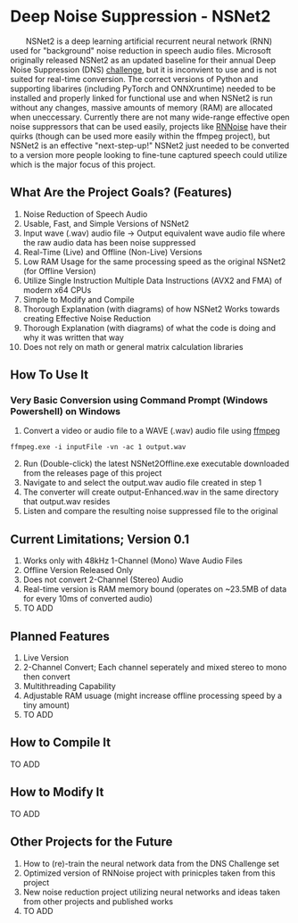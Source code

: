# Deep Noise Suppression - NSNet2
&emsp;&emsp;NSNet2 is a deep learning artificial recurrent neural network (RNN) used for "background" noise reduction in speech audio files. Microsoft originally released NSNet2 as an updated baseline for their annual Deep Noise Suppression (DNS) [challenge](https://github.com/microsoft/DNS-Challenge/tree/master/NSNet2-baseline), but it is inconvient to use and is not suited for real-time conversion. The correct versions of Python and supporting libarires (including PyTorch and ONNXruntime) needed to be installed and properly linked for functional use and when NSNet2 is run without any changes, massive amounts of memory (RAM) are allocated when uneccessary. Currently there are not many wide-range effective open noise suppressors that can be used easily, projects like [RNNoise](https://github.com/xiph/rnnoise) have their quirks (though can be used more easily within the ffmpeg project), but NSNet2 is an effective "next-step-up!" NSNet2 just needed to be converted to a version more people looking to fine-tune captured speech could utilize which is the major focus of this project.

## What Are the Project Goals? (Features)
1. Noise Reduction of Speech Audio
2. Usable, Fast, and Simple Versions of NSNet2
3. Input wave (.wav) audio file -> Output equivalent wave audio file where the raw audio data has been noise suppressed
4. Real-Time (Live) and Offline (Non-Live) Versions
5. Low RAM Usage for the same processing speed as the original NSNet2 (for Offline Version)
6. Utilize Single Instruction Multiple Data Instructions (AVX2 and FMA) of modern x64 CPUs
7. Simple to Modify and Compile
8. Thorough Explanation (with diagrams) of how NSNet2 Works towards creating Effective Noise Reduction
9. Thorough Explanation (with diagrams) of what the code is doing and why it was written that way
10. Does not rely on math or general matrix calculation libraries

## How To Use It
### Very Basic Conversion using Command Prompt (Windows Powershell) on Windows
1. Convert a video or audio file to a WAVE (.wav) audio file using [ffmpeg](https://www.gyan.dev/ffmpeg/builds/ffmpeg-release-full-shared.7z)
```
ffmpeg.exe -i inputFile -vn -ac 1 output.wav
```
2. Run (Double-click) the latest NSNet2Offline.exe executable downloaded from the releases page of this project
3. Navigate to and select the output.wav audio file created in step 1
4. The converter will create output-Enhanced.wav in the same directory that output.wav resides
5. Listen and compare the resulting noise suppressed file to the original

## Current Limitations; Version 0.1
1. Works only with 48kHz 1-Channel (Mono) Wave Audio Files
2. Offline Version Released Only
3. Does not convert 2-Channel (Stereo) Audio
4. Real-time version is RAM memory bound (operates on ~23.5MB of data for every 10ms of converted audio)
5. TO ADD

## Planned Features
1. Live Version
2. 2-Channel Convert; Each channel seperately and mixed stereo to mono then convert
3. Multithreading Capability
4. Adjustable RAM usuage (might increase offline processing speed by a tiny amount)
5. TO ADD

## How to Compile It
TO ADD

## How to Modify It
TO ADD

## Other Projects for the Future
1. How to (re)-train the neural network data from the DNS Challenge set
2. Optimized version of RNNoise project with prinicples taken from this project
3. New noise reduction project utilizing neural networks and ideas taken from other projects and published works
4. TO ADD
